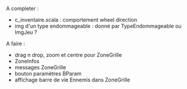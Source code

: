 A completer :

* c_inventaire.scala : comportement wheel direction
* img d'un type endommageable : donné par TypeEndommageable ou ImgJeu ?

A faire :

* drag n drop, zoom et centre pour ZoneGrille
* ZoneInfos
* messages ZoneGrille
* bouton paramètres BParam
* affichage barre de vie Ennemis dans ZoneGrille